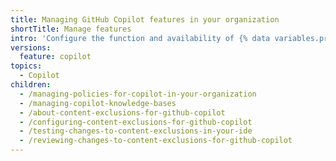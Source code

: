 ```yaml
---
title: Managing GitHub Copilot features in your organization
shortTitle: Manage features
intro: 'Configure the function and availability of {% data variables.product.prodname_copilot %} features in your organization.'
versions:
  feature: copilot
topics:
  - Copilot
children:
  - /managing-policies-for-copilot-in-your-organization
  - /managing-copilot-knowledge-bases
  - /about-content-exclusions-for-github-copilot
  - /configuring-content-exclusions-for-github-copilot
  - /testing-changes-to-content-exclusions-in-your-ide
  - /reviewing-changes-to-content-exclusions-for-github-copilot
---
```

